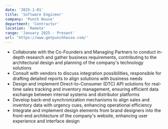 ```yaml
---
date: '2025-1-01'
title: 'Software Engineer'
company: 'Punch House'
department: 'Contractor'
location: 'Remote'
range: 'January 2025 - Present'
url: 'https://www.getpunchhouse.com/'
---
```


- Collaborate with the Co-Founders and Managing Partners to conduct in-depth research and gather business requirements, contributing to the architectural design and planning of the company's technology solutions
- Consult with vendors to discuss integration possibilities, responsible for drafting detailed reports to align solutions with business needs
- Design and implement Direct-to-Consumer (DTC) API solutions for real-time sales tracking and inventory management, ensuring efficient data exchange between internal systems and distributor platforms
- Develop back-end synchronization mechanisms to align sales and inventory data with urgency cues, enhancing operational efficiency
- Integrate and implement design elements from brand designers into the front-end architecture of the company's website, enhancing user experience and interface design
